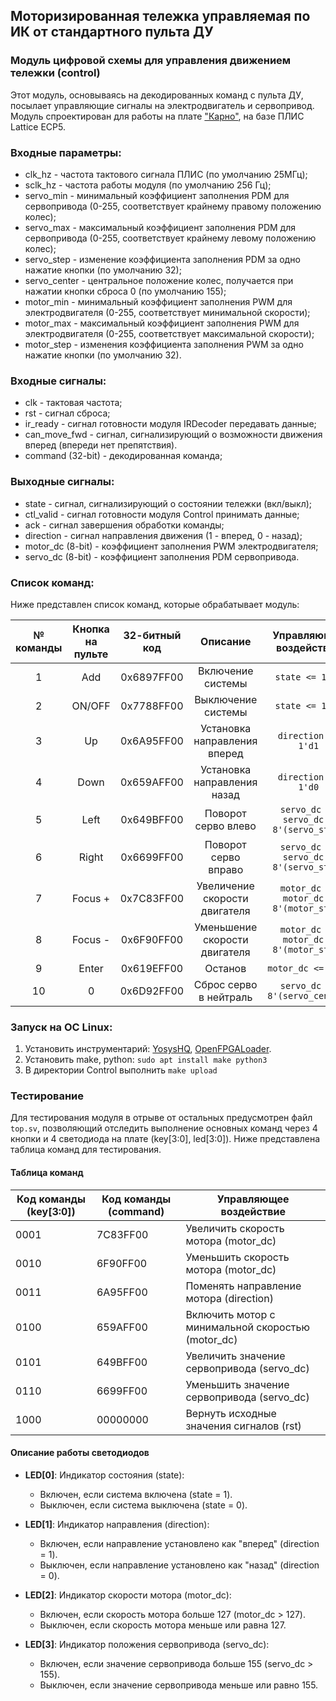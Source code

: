 ## Моторизированная тележка управляемая по ИК от стандартного пульта ДУ
### Модуль цифровой схемы для управления движением тележки (control)

Этот модуль, основываясь на декодированных команд с пульта ДУ, посылает управляющие сигналы на электродвигатель и сервопривод.
Модуль спроектирован для работы на плате ["Карно"](https://github.com/Fabmicro-LLC/Karnix_ASB-254), на базе ПЛИС Lattice ECP5.

### Входные параметры:
* clk_hz - частота тактового сигнала ПЛИС (по умолчанию 25МГц);
* sclk_hz - частота работы модуля (по умолчанию 256 Гц);
* servo_min - минимальный коэффициент заполнения PDM для сервопривода (0-255, соответствует крайнему правому положению колес);
* servo_max - максимальный коэффициент заполнения PDM для сервопривода (0-255, соответствует крайнему левому положению колес);
* servo_step - изменение коэффициента заполнения PDM за одно нажатие кнопки (по умолчанию 32);
* servo_center - центральное положение колес, получается при нажатии кнопки сброса 0 (по умолчанию 155);
* motor_min - минимальный коэффициент заполнения PWM для электродвигателя (0-255, соответствует минимальной скорости);
* motor_max - максимальный коэффициент заполнения PWM для электродвигателя (0-255, соответствует максимальной скорости);
* motor_step - изменения коэффициента заполнения PWM за одно нажатие кнопки (по умолчанию 32).

### Входные сигналы:
* clk - тактовая частота;
* rst - сигнал сброса;
* ir_ready - сигнал готовности модуля IRDecoder передавать данные;
* can_move_fwd - сигнал, сигнализирующий о возможности движения вперед (впереди нет препятствия).
* command (32-bit) - декодированная команда;

### Выходные сигналы:
* state - сигнал, сигнализирующий о состоянии тележки (вкл/выкл);
* ctl_valid - сигнал готовности модуля Control принимать данные;
* ack - сигнал завершения обработки команды;
* direction - сигнал направления движения (1 - вперед, 0 - назад);
* motor_dc (8-bit) - коэффициент заполнения PWM электродвигателя;
* servo_dc (8-bit) - коэффициент заполнения PDM сервопривода.

### Список команд:
Ниже представлен список команд, которые обрабатывает модуль:

| № команды |Кнопка на пульте  | 32-битный код | Описание                       | Управляющее воздействие                 |
| :-------: | :--------------: | :-----------: | :----------------------------: | :-------------------------------------: |
| 1         | Add              | 0x6897FF00    | Включение системы              | `state <= 1'd1`                         |
| 2         | ON/OFF           | 0x7788FF00    | Выключение системы             | `state <= 1'd0`                         |
| 3         | Up               | 0x6A95FF00    | Установка направления вперед   | `direction <= 1'd1`                     |
| 4         | Down             | 0x659AFF00    | Установка направления назад    | `direction <= 1'd0`                     |
| 5         | Left             | 0x649BFF00    | Поворот серво влево            | `servo_dc <= servo_dc + 8'(servo_step)` |
| 6         | Right            | 0x6699FF00    | Поворот серво вправо           | `servo_dc <= servo_dc - 8'(servo_step)` |
| 7         | Focus +          | 0x7C83FF00    | Увеличение скорости двигателя  | `motor_dc <= motor_dc + 8'(motor_step)` |
| 8         | Focus -          | 0x6F90FF00    | Уменьшение скорости двигателя  | `motor_dc <= motor_dc - 8'(motor_step)` |
| 9         | Enter            | 0x619EFF00    | Останов                        | `motor_dc <= 8'd0`                      |
| 10        | 0                | 0x6D92FF00    | Сброс серво в нейтраль         | `servo_dc <= 8'(servo_center)`          |

### Запуск на ОС Linux:
1. Установить инструментарий: [YosysHQ](https://github.com/YosysHQ/oss-cad-suite-build/releases/), [OpenFPGALoader](https://github.com/trabucayre/openFPGALoader).
2. Установить make, python: `sudo apt install make python3`
3. В директории Control выполнить `make upload`

### Тестирование
Для тестирования модуля в отрыве от остальных предусмотрен файл `top.sv`, позволяющий отследить выполнение основных команд через 4 кнопки и 4 светодиода на плате (key[3:0], led[3:0]).
Ниже представлена таблица команд для тестирования.

#### Таблица команд

| Код команды (key[3:0])| Код команды (command) | Управляющее воздействие |
|------------------------|----------------------|-------------------------|
| 0001                   | 7C83FF00             | Увеличить скорость мотора (motor_dc) |
| 0010                   | 6F90FF00             | Уменьшить скорость мотора (motor_dc) |
| 0011                   | 6A95FF00             | Поменять направление мотора (direction) |
| 0100                   | 659AFF00             | Включить мотор с минимальной скоростью (motor_dc) |
| 0101                   | 649BFF00             | Увеличить значение сервопривода (servo_dc) |
| 0110                   | 6699FF00             | Уменьшить значение сервопривода (servo_dc) |
| 1000                   | 00000000             | Вернуть исходные значения сигналов (rst) |

#### Описание работы светодиодов

- **LED[0]**: Индикатор состояния (state):
  - Включен, если система включена (state = 1).
  - Выключен, если система выключена (state = 0).
  
- **LED[1]**: Индикатор направления (direction):
  - Включен, если направление установлено как "вперед" (direction = 1).
  - Выключен, если направление установлено как "назад" (direction = 0).

- **LED[2]**: Индикатор скорости мотора (motor_dc):
  - Включен, если скорость мотора больше 127 (motor_dc > 127).
  - Выключен, если скорость мотора меньше или равна 127.

- **LED[3]**: Индикатор положения сервопривода (servo_dc):
  - Включен, если значение сервопривода больше 155 (servo_dc > 155).
  - Выключен, если значение сервопривода меньше или равно 155.
